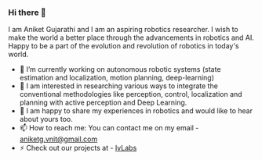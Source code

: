 ### Hi there 👋

<!--
**Aniket-Gujarathi/Aniket-Gujarathi** is a ✨ _special_ ✨ repository because its `README.md` (this file) appears on your GitHub profile.

Here are some ideas to get you started:

- 🔭 I’m currently working on ...
- 🌱 I’m currently learning ...
- 👯 I’m looking to collaborate on ...
- 🤔 I’m looking for help with ...
- 💬 Ask me about ...
- 📫 How to reach me: ...
- 😄 Pronouns: ...
- ⚡ Fun fact: ...
-->
I am Aniket Gujarathi and I am an aspiring robotics researcher. I wish to make the world a better place through the advancements in robotics and AI. Happy to be a part of the evolution and revolution of robotics in today's world.
- 🔭 I’m currently working on autonomous robotic systems (state estimation and localization, motion planning, deep-learning)
- 🌱 I am interested in researching various ways to integrate the conventional methodologies like perception, control, localization and planning with active perception and Deep Learning.
- 💬 I am happy to share my experiences in robotics and would like to hear about yours too.
- 📫 How to reach me: You can contact me on my email - aniketg.vnit@gmail.com
- ⚡ Check out our projects at - [IvLabs](https://www.ivlabs.in/)
